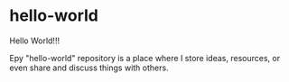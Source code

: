 # hello-world

Hello World!!!

Еру "hello-world" repository is a place where I store ideas, resources, or even share and discuss things with others.
